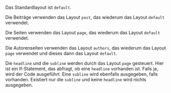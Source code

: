Das Standardlayout ist `default`.

Die Beiträge verwenden das Layout `post`, das wiederum das Layout `default` verwendet.

Die Seiten verwenden das Layout `page`, das wiederum das Layout `default` verwendet.

Die Autorenseiten verwenden das Layout `authors`, das wiederum das Layout `page` verwendet und dieses dann das Layout `default`.

Die `headline` und die `subline` werden durch das Layout `page` gesteuert. Hier ist ein If-Statement, das abfragt, ob eine `headline` vorhanden ist. Falls ja, wird der Code ausgeführt. Eine `subline` wird ebenfalls ausgegeben, falls vorhanden. Existiert nur die `subline` und keine `headline` wird nichts ausgegeben.
